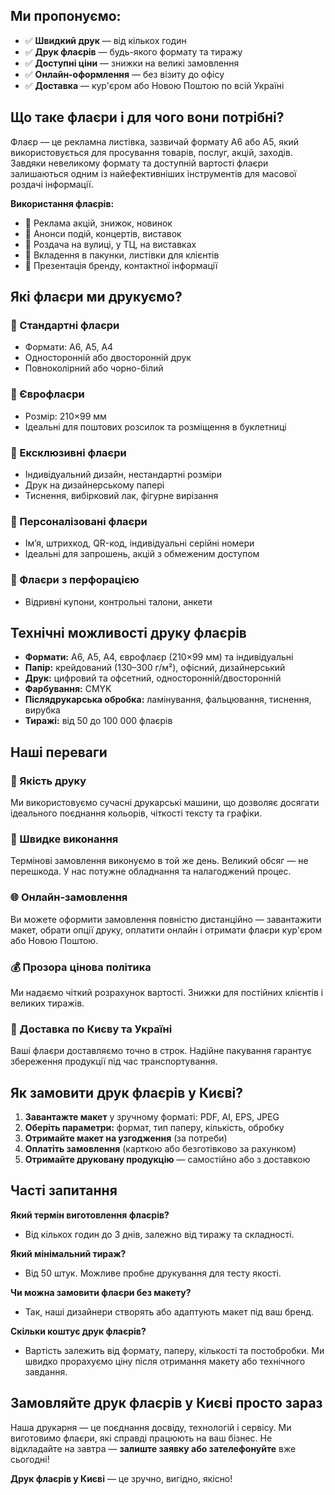 ## Ми пропонуємо:

* ✅ **Швидкий друк** — від кількох годин
* ✅ **Друк флаєрів** — будь-якого формату та тиражу
* ✅ **Доступні ціни** — знижки на великі замовлення
* ✅ **Онлайн-оформлення** — без візиту до офісу
* ✅ **Доставка** — кур'єром або Новою Поштою по всій Україні

## Що таке флаєри і для чого вони потрібні?

Флаєр — це рекламна листівка, зазвичай формату A6 або A5, який використовується для просування товарів, послуг, акцій, заходів. Завдяки невеликому формату та доступній вартості флаєри залишаються одним із найефективніших інструментів для масової роздачі інформації.

**Використання флаєрів:**

* 🔹 Реклама акцій, знижок, новинок
* 🔹 Анонси подій, концертів, виставок
* 🔹 Роздача на вулиці, у ТЦ, на виставках
* 🔹 Вкладення в пакунки, листівки для клієнтів
* 🔹 Презентація бренду, контактної інформації

## Які флаєри ми друкуємо?

### 🔸 Стандартні флаєри

* Формати: A6, A5, A4
* Односторонній або двосторонній друк
* Повноколірний або чорно-білий

### 🔸 Єврофлаєри

* Розмір: 210×99 мм
* Ідеальні для поштових розсилок та розміщення в буклетниці

### 🔸 Ексклюзивні флаєри

* Індивідуальний дизайн, нестандартні розміри
* Друк на дизайнерському папері
* Тиснення, вибірковий лак, фігурне вирізання

### 🔸 Персоналізовані флаєри

* Ім’я, штрихкод, QR-код, індивідуальні серійні номери
* Ідеальні для запрошень, акцій з обмеженим доступом

### 🔸 Флаєри з перфорацією

* Відривні купони, контрольні талони, анкети

## Технічні можливості друку флаєрів

* **Формати:** A6, A5, A4, єврофлаєр (210×99 мм) та індивідуальні
* **Папір:** крейдований (130–300 г/м²), офісний, дизайнерський
* **Друк:** цифровий та офсетний, односторонній/двосторонній
* **Фарбування:** CMYK
* **Післядрукарська обробка:** ламінування, фальцювання, тиснення, вирубка
* **Тиражі:** від 50 до 100 000 флаєрів

## Наші переваги

### 💼 Якість друку

Ми використовуємо сучасні друкарські машини, що дозволяє досягати ідеального поєднання кольорів, чіткості тексту та графіки.

### 🚀 Швидке виконання

Термінові замовлення виконуємо в той же день. Великий обсяг — не перешкода. У нас потужне обладнання та налагоджений процес.

### 🌐 Онлайн-замовлення

Ви можете оформити замовлення повністю дистанційно — завантажити макет, обрати опції друку, оплатити онлайн і отримати флаєри кур'єром або Новою Поштою.

### 💰 Прозора цінова політика

Ми надаємо чіткий розрахунок вартості. Знижки для постійних клієнтів і великих тиражів.

### 🚚 Доставка по Києву та Україні

Ваші флаєри доставляємо точно в строк. Надійне пакування гарантує збереження продукції під час транспортування.

## Як замовити друк флаєрів у Києві?

1. **Завантажте макет** у зручному форматі: PDF, AI, EPS, JPEG
2. **Оберіть параметри:** формат, тип паперу, кількість, обробку
3. **Отримайте макет на узгодження** (за потреби)
4. **Оплатіть замовлення** (карткою або безготівково за рахунком)
5. **Отримайте друковану продукцію** — самостійно або з доставкою

## Часті запитання

**Який термін виготовлення флаєрів?**

* Від кількох годин до 3 днів, залежно від тиражу та складності.

**Який мінімальний тираж?**

* Від 50 штук. Можливе пробне друкування для тесту якості.

**Чи можна замовити флаєри без макету?**

* Так, наші дизайнери створять або адаптують макет під ваш бренд.

**Скільки коштує друк флаєрів?**

* Вартість залежить від формату, паперу, кількості та постобробки. Ми швидко прорахуємо ціну після отримання макету або технічного завдання.

## Замовляйте друк флаєрів у Києві просто зараз

Наша друкарня — це поєднання досвіду, технологій і сервісу. Ми виготовимо флаєри, які справді працюють на ваш бізнес. Не відкладайте на завтра — **залиште заявку або зателефонуйте** вже сьогодні!

**Друк флаєрів у Києві** — це зручно, вигідно, якісно!